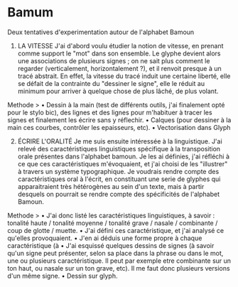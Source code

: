 # Bamum
Deux tentatives d'experimentation autour de l'alphabet Bamoun

1. LA VITESSE
J'ai d'abord voulu étudier la notion de vitesse, en prenant comme support le "mot" dans son ensemble. Le glyphe devient alors une associations de plusieurs signes ; on ne sait plus comment le regarder (verticalement, horizontalement ?), et il renvoit presque à un tracé abstrait. En effet, la vitesse du tracé induit une certaine liberté, elle se défait de la contrainte du "dessiner le signe", elle le réduit au minimum pour arriver à quelque chose de plus lâché, de plus volant.

  Methode >
• Dessin à la main (test de différents outils, j'ai finalement opté pour le stylo bic), des lignes et des lignes pour m'habituer à tracer les signes et finalement les écrire sans y réflechir.
• Calques (pour dessiner à la main ces courbes, contrôler les epaisseurs, etc).
• Vectorisation dans Glyph
  
2. ÉCRIRE L'ORALITÉ
Je me suis ensuite intéressée à la linguistique. J'ai relevé des caractéristiques linguistiques spécifique à la transposition orale présentes dans l'alphabet bamoun. Je les ai définies, j'ai réfléchi à ce que ces caractéristiques m'évoquaient, et j'ai choisi de les "illustrer" à travers un système typographique. Je voudrais rendre compte des caractéristiques oral à l'écrit, en constituant une serie de glyphes qui apparaitraient très hétérogènes au sein d'un texte, mais à partir desquels on pourrait se rendre compte des spécificités de l'alphabet Bamoun.

  Methode >
• J'ai donc listé les caractéristiques linguistiques, à savoir : tonalité haute / tonalité moyenne / tonalité grave / nasale / combinante / coup de glotte / muette.
• J'ai défini ces caractéristique, et j'ai analysé ce qu'elles provoquaient.
• J'en ai déduis une forme propre à chaque caractéristique (à
• J'ai esquissé quelques dessins de signes (à savoir qu'un signe peut présenter, selon sa place dans la phrase ou dans le mot, une ou plusieurs caractéristique. Il peut par exemple etre combinante sur un ton haut, ou nasale sur un ton grave, etc). Il me faut donc plusieurs versions d'un même signe.
• Dessin sur glyph.
